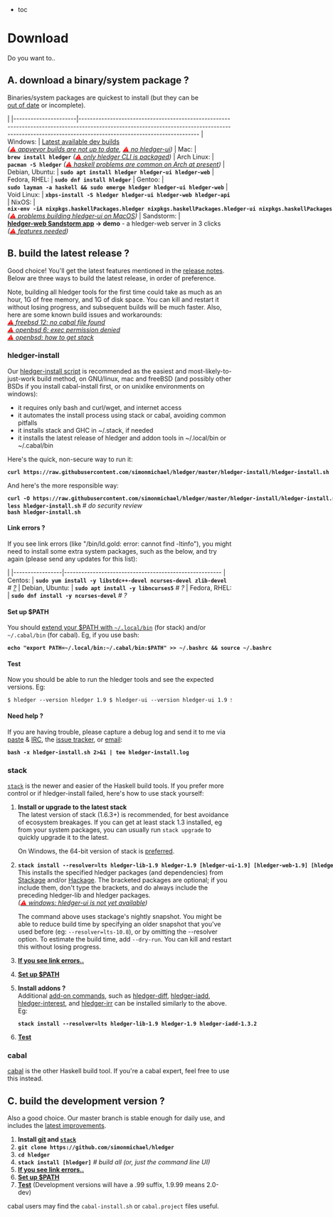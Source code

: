 - toc

# Download

Do you want to..
<a name="a"></a>

## A. download a binary/system package ?

<style>
table { margin-left:1em; }
div > p > strong > code { margin-left:1em; } /* top-level code lines */
code { white-space:nowrap; }
tr { vertical-align:top; }
td { padding-bottom:.5em; padding-right:1em; }
td:first-of-type { 
  /* white-space:nowrap; */
  /* width:1%; */
}
a { white-space:nowrap; }
.warnings {
    font-style:italic;
}
.warnings > a:before {
    content: "⚠ ";
    color:red;
}
</style>

Binaries/system packages are quickest to install
(but they can be [out of date](https://repology.org/metapackage/hledger/badges) or incomplete).


|
|----------------------|------------------------------------------------------------------------------------------------------------------------------------------------------------------------------------------------------
| Windows:             | [Latest available dev builds](https://ci.appveyor.com/project/simonmichael/hledger/build/artifacts) <span class=warnings>([appveyor builds are not up to date](https://github.com/simonmichael/hledger/issues/694), [no hledger-ui](https://github.com/jtdaugherty/vty/pull/1#issuecomment-297143444))</span>
| Mac:                 | **`brew install hledger`** <span class=warnings>([only hledger CLI is packaged](https://github.com/simonmichael/hledger/issues/321#issuecomment-179920520))</span>
| Arch Linux:          | **`pacman -S hledger`** <span class=warnings>([haskell problems are common on Arch at present](https://github.com/simonmichael/hledger/issues/668))</span>
| Debian,&nbsp;Ubuntu: | **`sudo apt install hledger hledger-ui hledger-web`**
| Fedora,&nbsp;RHEL:   | **`sudo dnf install hledger`**
| Gentoo:              | **`sudo layman -a haskell && sudo emerge hledger hledger-ui hledger-web`**
| Void Linux:          | **`xbps-install -S hledger hledger-ui hledger-web hledger-api`**
| NixOS:               | **`nix-env -iA nixpkgs.haskellPackages.hledger nixpkgs.haskellPackages.hledger-ui nixpkgs.haskellPackages.hledger-web`** <span class=warnings>([problems building hledger-ui on MacOS](https://github.com/simonmichael/hledger/issues/613))</span>
| Sandstorm:           | **[hledger-web Sandstorm app](https://apps.sandstorm.io/app/8x12h6p0x0nrzk73hfq6zh2jxtgyzzcty7qsatkg7jfg2mzw5n90) -> demo** - a hledger-web server in 3 clicks <span class=warnings>([features needed](https://github.com/simonmichael/hledger/issues/425))</span>


<a name="b"></a>

## B. build the latest release ?

Good choice! You'll get the latest features mentioned in the [release notes](release-notes.html).
Below are three ways to build the latest release, in order of preference.

Note, building all hledger tools for the first time could take as much
as an hour, 1G of free memory, and 1G of disk space.  You can kill and
restart it without losing progress, and subsequent builds will be much
faster.
Also, here are some known build issues and workarounds:\
<span class=warnings>
[freebsd 12: no cabal file found](https://github.com/simonmichael/hledger/issues/709)\
[openbsd 6: exec permission denied](https://deftly.net/posts/2017-10-12-using-cabal-on-openbsd.html)\
[openbsd: how to get stack](https://github.com/commercialhaskell/stack/issues/2822#issuecomment-318892816)\
</span>

### hledger-install

Our [hledger-install script](https://github.com/simonmichael/hledger/tree/master/hledger-install)
is recommended as the easiest and most-likely-to-just-work build method,
on GNU/linux, mac and freeBSD
(and possibly other BSDs if you install cabal-install first, or on unixlike environments on windows):

- it requires only bash and curl/wget, and internet access
- it automates the install process using stack or cabal, avoiding common pitfalls
- it installs stack and GHC in ~/.stack, if needed
- it installs the latest release of hledger and addon tools in ~/.local/bin or ~/.cabal/bin

Here's the quick, non-secure way to run it:

 **`curl https://raw.githubusercontent.com/simonmichael/hledger/master/hledger-install/hledger-install.sh | bash`**

And here's the more responsible way:

 **`curl -O https://raw.githubusercontent.com/simonmichael/hledger/master/hledger-install/hledger-install.sh`**\
 **`less hledger-install.sh`**  *# do security review*\
 **`bash hledger-install.sh`**

#### Link errors ?

If you see link errors (like "/bin/ld.gold: error: cannot find -ltinfo"), 
you might need to install some extra system packages, such as the below, and try again
(please send any updates for this list):

 |
 |-----------------|-------------------------------------------------------
 | Centos:         | **`sudo yum install -y libstdc++-devel ncurses-devel zlib-devel`** *# [?](https://github.com/simonmichael/hledger/issues/715)*
 | Debian, Ubuntu: | **`sudo apt install -y libncurses5`** *# ?*
 | Fedora, RHEL:   | **`sudo dnf install -y ncurses-devel`** *# ?*

#### Set up $PATH

You should
[extend your \$PATH with `~/.local/bin`](https://docs.haskellstack.org/en/stable/install_and_upgrade/#path) (for stack)
and/or `~/.cabal/bin` (for cabal).
Eg, if you use bash:

**`echo "export PATH=~/.local/bin:~/.cabal/bin:$PATH" >> ~/.bashrc && source ~/.bashrc`**

#### Test

Now you should be able to run the hledger tools and see the expected versions. Eg:
```shell
$ hledger --version
hledger 1.9
$ hledger-ui --version
hledger-ui 1.9
$ hledger web --version
hledger-web 1.9
$ hledger iadd --version
This is hledger-iadd version 1.3.2
```

#### Need help ?

If you are having trouble, please capture a debug log and send it to me via 
[paste](http://paste.hledger.org) & [IRC](http://irc.hledger.org),
the [issue tracker](http://bugs.hledger.org),
or [email](docs.html#helpfeedback):

 **`bash -x hledger-install.sh 2>&1 | tee hledger-install.log`**

### stack

[`stack`](http://haskell-lang.org/get-started) is the newer and easier of the Haskell build tools.
If you prefer more control or if hledger-install failed, here's how to use stack yourself:

1. **Install or upgrade to the latest stack**\
   The latest version of stack (1.6.3+) is recommended, for best avoidance of ecosystem breakages.
   If you can get at least stack 1.3 installed, eg from your system packages, you can usually run `stack upgrade` to quickly upgrade it to the latest.

    On Windows, the 64-bit version of stack is [preferred](https://github.com/simonmichael/hledger/issues/275#issuecomment-123834252).

2. **`stack install --resolver=lts hledger-lib-1.9 hledger-1.9 [hledger-ui-1.9] [hledger-web-1.9] [hledger-api-1.9]`**\
    This installs the specified hledger packages (and dependencies) from [Stackage](https://www.stackage.org) and/or [Hackage](http://hackage.haskell.org).
    The bracketed packages are optional; if you include them, don't type the brackets, and do always 
    include the preceding hledger-lib and hledger packages.\
    <span class=warnings>([windows: hledger-ui is not yet available](https://github.com/jtdaugherty/vty/pull/1#issuecomment-297143444))</span>

    The command above uses stackage's nightly snapshot.
    You might be able to reduce build time by specifying an older snapshot that you've used before (eg: `--resolver=lts-10.8`), or by omitting the --resolver option.
    To estimate the build time, add `--dry-run`. 
    You can kill and restart this without losing progress. 
    
<!--
    If you need to build with an older GHC version for some reason, these commands should work
   (except on Mac Sierra which [requires at least GHC 8.0.2/lts-8](https://ghc.haskell.org/trac/ghc/ticket/12479)):\
   `stack install --resolver=lts-7 hledger-lib-1.3 hledger-1.3 hledger-ui-1.3 hledger-web-1.3 hledger-api-1.3 brick-0.19 vty-5.15.1 data-clist-0.1.2.0`  *# (GHC 8.0.1)* \
   `stack install --resolver=lts-6 hledger-lib-1.3 hledger-1.3 hledger-ui-1.3 hledger-web-1.3 hledger-api-1.3 megaparsec-5.3.1 brick-0.19 vty-5.15.1 data-clist-0.1.2.0 text-zipper-0.10`  *# (GHC 7.10.3)* \
--> <!-- keep synced with stack.yaml files -->

3. **[If you see link errors..](#link-errors)**

4. **[Set up \$PATH](#set-up-path)**

5. **Install addons ?**\
   Additional [add-on commands](/hledger.html#third-party-add-ons),
   such as
   [hledger-diff](http://hackage.haskell.org/package/hledger-diff),
   [hledger-iadd](http://hackage.haskell.org/package/hledger-iadd),
   [hledger-interest](http://hackage.haskell.org/package/hledger-interest),
   and [hledger-irr](http://hackage.haskell.org/package/hledger-irr)
   can be installed similarly to the above. Eg:

    **`stack install --resolver=lts hledger-lib-1.9 hledger-1.9 hledger-iadd-1.3.2`**

6. **[Test](#test)**


### cabal

[cabal](https://www.haskell.org/cabal/) is the other Haskell build tool. If you're a cabal expert, feel free to use this instead.

<a name="c"></a>

## C. build the development version ?

Also a good choice. Our master branch is stable enough for daily use,
and includes the [latest improvements](https://github.com/simonmichael/hledger/commits/master).

1. **Install [git](https://en.wikipedia.org/wiki/Git) and [`stack`](#stack)**
2. **`git clone https://github.com/simonmichael/hledger`**
3. **`cd hledger`**
4. **`stack install [hledger]`**  *# build all (or, just the command line UI)* 
5. **[If you see link errors..](#link-errors)**
6. **[Set up \$PATH](#set-up-path)**
7. **[Test](#test)**
   (Development versions will have a .99 suffix, 1.9.99 means 2.0-dev)

cabal users may find the `cabal-install.sh` or `cabal.project` files useful.
